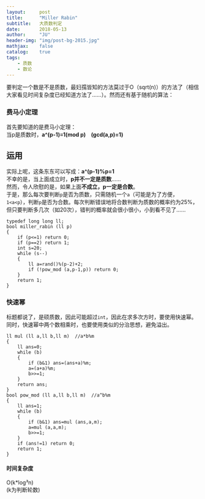 ```yaml
---
layout:     post
title:      "Miller Rabin"
subtitle:   大质数判定
date:       2018-05-13
author:     "JU"
header-img: "img/post-bg-2015.jpg"
mathjax:    false
catalog:    true
tags:
    - 质数
    - 数论
---
```


要判定一个数是不是质数，最妇孺皆知的方法莫过于O（sqrt(n)）的方法了（相信大家看见时间复杂度已经知道方法了……）。然而还有基于随机的算法：  
### 费马小定理
首先要知道的是费马小定理：  
当p是质数时，**a^(p-1)≡1(mod p)　(gcd(a,p)=1)**  
## 运用
实际上呢，这条东东可以写成：**a^(p-1)%p=1**  
不幸的是，当上面成立时，**p并不一定是质数**……  
然而，令人欣慰的是，如果上面**不成立，p一定是合数**。  
于是，那么每次要判断`p`是否为质数，只需随机一个`a`（可能是为了方便，`1<a<p`），判断`p`是否为合数。每次判断错误地将合数判断为质数的概率约为25%，但只要判断多几次（如20次），错判的概率就会很小很小，小到看不见了……  
	
	typedef long long ll;
	bool miller_rabin (ll p)
	{
		if (p<=1) return 0;
		if (p==2) return 1;
		int s=20;
		while (s--)
		{
			ll a=rand()%(p-2)+2;
			if (!pow_mod (a,p-1,p)) return 0;
		}
		return 1;
	}
	
### 快速幂
标题都说了，是硕质数，因此可能超过`int`，因此在求多次方时，要使用快速幂。  
同时，快速幂中两个数相乘时，也要使用类似的分治思想，避免溢出。

	ll mul (ll a,ll b,ll m)  //a*b%m
	{
		ll ans=0;
		while (b)
		{
			if (b&1) ans=(ans+a)%m;
			a=(a+a)%m;
			b>>=1;
		}
		return ans;
	}
	bool pow_mod (ll a,ll b,ll m)  //a^b%m
	{
		ll ans=1;
		while (b)
		{
			if (b&1) ans=mul (ans,a,m);
			a=mul (a,a,m);
			b>>=1;
		}
		if (ans!=1) return 0;
		return 1;
	}
	
#### 时间复杂度
O(k*log³n)  
(k为判断轮数)
